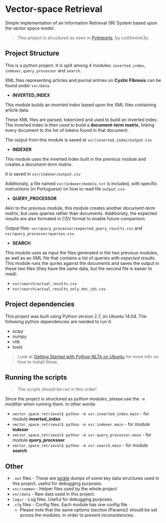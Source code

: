 # Vector-space Retrieval
Simple implementation of an Information Retrieval (IR) System based upon the vector space model.

> This project is structured as seen in [PyImports](https://github.com/cod3monk3y/PyImports), by cod3monk3y.

## Project Structure

This is a python project. It is split among 4 modules: `inverted_index`, `indexer`, `query_processor` and `search`.

XML files representing articles and journal entries on **Cystic Fibrosis** can be found under `vsr/data`.

- **INVERTED_INDEX**

This module builds an *inverted index* based upon the XML files containing article data.

These XML files are parsed, tokenized and used to build an inverted index. The inverted index is then used to build a **document-term matrix**, linking every document to the list of tokens found in that document.

The output from this module is saved at `vsr/inverted_index/output.csv`

- **INDEXER**

 This module uses the inverted index built in the previous module and creates a *document-term matrix*.

 It is saved in `vsr/indexer/output.csv`

 Additionaly, a file named `vsr/indexer/modelo.txt` is included, with specific instructions (in Portuguese) on how to read file `output.csv`.


- **QUERY_PROCESSOR**

Akin to the previous module, this module creates another *document-term matrix*, but uses queries rather than documents. Additionaly, the expected results are also formated in CSV format to enable future comparison.

Output files: `vsr/query_processor/expected_query_results.csv` and `vsr/query_processor/queries.csv`.

- **SEARCH**

This module uses as input the files generated in the two previous modules, as well as an XML file that contains a list of queries with *expected results*. This module runs the quries against the documents and saves the output in these two files (they have the same data, but the second file is easier to read):
 - `vsr/search/actual_results.csv`
 - `vsr/search/actual_results_only_doc_ids.csv`


## Project dependencies

This project was built using Python version 2.7, on Ubuntu 14.04. The following python dependencies are needed to run it:

 - scipy
 - numpy
 - nltk
 - toolz

> Look at [Getting Started with Python NLTk on Ubuntu](http://queirozf.com/entries/getting-started-with-python-nltk-on-ubuntu) for more info on how to install these.

## Running the scripts

> The scripts should be run in this order!

Since the project is structured as *python modules*, please use the `-m` modifier when running them. 
In other words:

 - `vector_space_retrieval$ python -m vsr.inverted_index.main` - for module **inverted_index**
 - `vector_space_retrieval$ python -m vsr.indexer.main` - for module **indexer**
 - `vector_space_retrieval$ python -m vsr.query_processor.main` - for module **query_processor**
 - `vector_space_retrieval$ python -m vsr.search.main` - for module **search**

## Other

- `.out` files - These are [pickle](https://docs.python.org/2/library/pickle.html) dumps of some key data structures used in this project. useful for debugging purposes.
- `vsr/common` - Helper files used by the whole project
- `vsr/data` - Raw data used in this project.
- `logs/` - Log files. Useful for debugging purposes.
- `.cfg` files - Config files. Each module has one config file.
  - Please note that the same options (section [Params]) should be set across the modules, in order to prevent inconsistencies.



